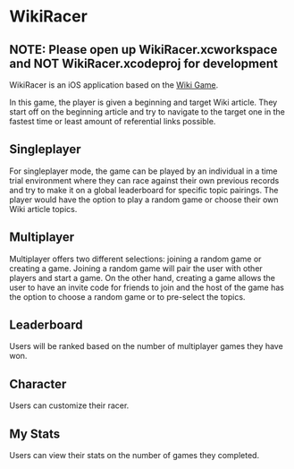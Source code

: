 # WikiRacer #

## NOTE: Please open up WikiRacer.xcworkspace and NOT WikiRacer.xcodeproj for development ##

WikiRacer is an iOS application based on the [Wiki Game](https://en.wikipedia.org/wiki/Wikipedia:Wiki_Game "Wiki Game title"). 

In this game, the player is given a beginning and target Wiki article. They start off on the beginning article and try to navigate to the target one in the fastest time or least amount of referential links possible.

## Singleplayer ##

For singleplayer mode, the game can be played by an individual in a time trial environment where they can race against their own previous records and try to make it on a global leaderboard for specific topic pairings. The player would have the option to play a random game or choose their own Wiki article topics.

## Multiplayer ##

Multiplayer offers two different selections: joining a random game or creating a game. Joining a random game will pair the user with other players and start a game. On the other hand, creating a game allows the user to have an invite code for friends to join and the host of the game has the option to choose a random game or to pre-select the topics. 

## Leaderboard ##

Users will be ranked based on the number of multiplayer games they have won.

## Character ##

Users can customize their racer.

## My Stats ##

Users can view their stats on the number of games they completed.
